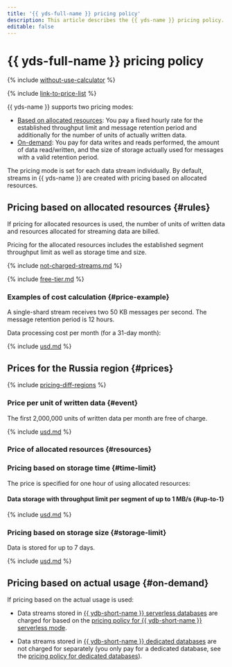 ```yaml
---
title: '{{ yds-full-name }} pricing policy'
description: This article describes the {{ yds-name }} pricing policy.
editable: false
---
```


# {{ yds-full-name }} pricing policy



{% include [without-use-calculator](../_includes/pricing/without-use-calculator.md) %}

{% include [link-to-price-list](../_includes/pricing/link-to-price-list.md) %}

{{ yds-name }} supports two pricing modes:

* [Based on allocated resources](#rules): You pay a fixed hourly rate for the established throughput limit and message retention period and additionally for the number of units of actually written data.
* [On-demand](#on-demand): You pay for data writes and reads performed, the amount of data read/written, and the size of storage actually used for messages with a valid retention period.

The pricing mode is set for each data stream individually. By default, streams in {{ yds-name }} are created with pricing based on allocated resources.

## Pricing based on allocated resources {#rules}

If pricing for allocated resources is used, the number of units of written data and resources allocated for streaming data are billed.

Pricing for the allocated resources includes the established segment throughput limit as well as storage time and size.

{% include [not-charged-streams.md](../_includes/pricing/price-formula/not-charged-streams.md) %}

{% include [free-tier.md](../_includes/pricing/price-formula/free-tier.md) %}

### Examples of cost calculation {#price-example}

A single-shard stream receives two 50 KB messages per second. The message retention period is 12 hours.

Data processing cost per month (for a 31-day month):



{% include [usd.md](../_pricing_examples/data-streams/usd-data-streams.md) %}


## Prices for the Russia region {#prices}

{% include [pricing-diff-regions](../_includes/pricing-diff-regions.md) %}

### Price per unit of written data {#event}

The first 2,000,000 units of written data per month are free of charge.



{% include [usd.md](../_pricing/data-streams/usd-event.md) %}


### Price of allocated resources {#resources}

### Pricing based on storage time {#time-limit}

The price is specified for one hour of using allocated resources:



#### Data storage with throughput limit per segment of up to 1 MB/s {#up-to-1}



{% include [usd.md](../_pricing/data-streams/usd-resources.md) %}


### Pricing based on storage size {#storage-limit}

Data is stored for up to 7 days.



{% include [usd.md](../_pricing/data-streams/usd-resources-storage-limit.md) %}


## Pricing based on actual usage {#on-demand}

If pricing based on the actual usage is used:
* Data streams stored in [{{ ydb-short-name }} serverless databases](../ydb/concepts/serverless-and-dedicated.md#serverless) are charged for based on the [pricing policy for {{ ydb-short-name }} serverless mode](../ydb/pricing/serverless.md).

* Data streams stored in [{{ ydb-short-name }} dedicated databases](../ydb/concepts/serverless-and-dedicated.md#dedicated) are not charged for separately (you only pay for a dedicated database, see the [pricing policy for dedicated databases](../ydb/pricing/dedicated.md)).

